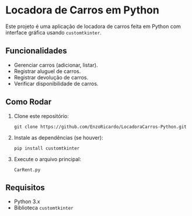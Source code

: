 # Locadora de Carros em Python
Este projeto é uma aplicação de locadora de carros feita em Python com interface gráfica usando `customtkinter`.

## Funcionalidades
- Gerenciar carros (adicionar, listar).
- Registrar aluguel de carros.
- Registrar devolução de carros.
- Verificar disponibilidade de carros.

## Como Rodar
1. Clone este repositório:
   ```
   git clone https://github.com/EnzoRicardo/LocadoraCarros-Python.git
   ```
2. Instale as dependências (se houver):
   ```
   pip install customtkinter
   ```
3. Execute o arquivo principal:
   ```
   CarRent.py
   ```

## Requisitos
- Python 3.x
- Biblioteca `customtkinter`


